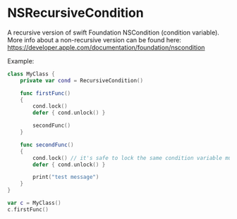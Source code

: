 # NSRecursiveCondition

A recursive version of swift Foundation NSCondition (condition variable).
More info about a non-recursive version can be found here: https://developer.apple.com/documentation/foundation/nscondition


Example:

```swift
class MyClass {
    private var cond = RecursiveCondition()

    func firstFunc()
    {
        cond.lock()
        defer { cond.unlock() }

        secondFunc()
    }

    func secondFunc()
    {
        cond.lock() // it's safe to lock the same condition variable multiple times in the single thread 
        defer { cond.unlock() }

        print("test message")
    }
}

var c = MyClass()
c.firstFunc()

```
